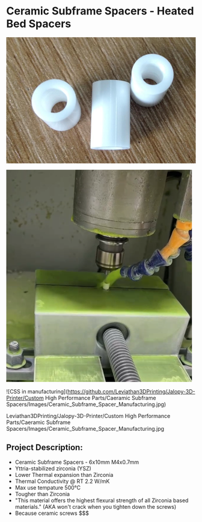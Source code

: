 # Ceramic Subframe Spacers - Heated Bed Spacers

![Image of Ceramic Subframe Spacer](https://github.com/Leviathan3DPrinting/Jalopy-3D-Printer/blob/7d056a9d314013a93435a26173906051643c4d1c/Custom%20High%20Performance%20Parts/Caeramic%20Subframe%20Spacers/Images/Ceramic_Subframe_Spacer.png)

![CSS in manufacturing closeup](https://github.com/Leviathan3DPrinting/Jalopy-3D-Printer/blob/7d056a9d314013a93435a26173906051643c4d1c/Custom%20High%20Performance%20Parts/Caeramic%20Subframe%20Spacers/Images/Ceramic_Subframe_Spacer_Manufacturing.png)

![CSS in manufacturing](https://github.com/Leviathan3DPrinting/Jalopy-3D-Printer/Custom High Performance Parts/Caeramic Subframe Spacers/Images/Ceramic_Subframe_Spacer_Manufacturing.jpg)

Leviathan3DPrinting/Jalopy-3D-Printer/Custom High Performance Parts/Caeramic Subframe Spacers/Images/Ceramic_Subframe_Spacer_Manufacturing.jpg

## Project Description:
- Ceramic Subframe Spacers - 6x10mm M4x0.7mm
- Yttria-stabilized zirconia (YSZ)
- Lower Thermal expansion than Zirconia
- Thermal Conductivity @ RT 2.2 W/mK
- Max use tempature 500°C
- Tougher than Zirconia
- "This material offers the highest flexural strength of all Zirconia based materials." (AKA won't crack when you tighten down the screws)
- Because ceramic screws $$$
